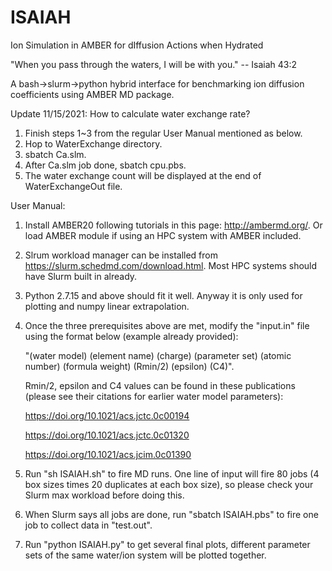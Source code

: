 # ISAIAH

Ion Simulation in AMBER for dIffusion Actions when Hydrated

"When you pass through the waters, I will be with you." -- Isaiah 43:2

A bash->slurm->python hybrid interface for benchmarking ion diffusion coefficients using AMBER MD package. 

Update 11/15/2021: How to calculate water exchange rate? 

1. Finish steps 1~3 from the regular User Manual mentioned as below. 
2. Hop to WaterExchange directory. 
3. sbatch Ca.slm.
4. After Ca.slm job done, sbatch cpu.pbs. 
5. The water exchange count will be displayed at the end of WaterExchangeOut file. 

User Manual: 

1. Install AMBER20 following tutorials in this page: http://ambermd.org/. Or load AMBER module if using an HPC system with AMBER included. 

2. Slrum workload manager can be installed from https://slurm.schedmd.com/download.html. Most HPC systems should have Slurm built in already. 

3. Python 2.7.15 and above should fit it well. Anyway it is only used for plotting and numpy linear extrapolation. 

4. Once the three prerequisites above are met, modify the "input.in" file using the format below (example already provided):
   
   "(water model) (element name) (charge) (parameter set) (atomic number) (formula weight) (Rmin/2) (epsilon) (C4)".
   
   Rmin/2, epsilon and C4 values can be found in these publications (please see their citations for earlier water model parameters): 
   
      https://doi.org/10.1021/acs.jctc.0c00194
      
      https://doi.org/10.1021/acs.jctc.0c01320
      
      https://doi.org/10.1021/acs.jcim.0c01390
      
5. Run "sh ISAIAH.sh" to fire MD runs. One line of input will fire 80 jobs (4 box sizes times 20 duplicates at each box size), so please check your Slurm max workload before doing this. 

6. When Slurm says all jobs are done, run "sbatch ISAIAH.pbs" to fire one job to collect data in "test.out". 

7. Run "python ISAIAH.py" to get several final plots, different parameter sets of the same water/ion system will be plotted together. 
